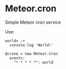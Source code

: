 Meteor.cron
===========
Simple Meteor cron service

Use:

    world= ->
      console.log 'World!'

    @crone = new Meteor.Cron
      events:
        "* * * * *": world

